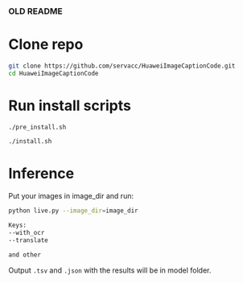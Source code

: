 ### OLD README

# Clone repo
```bash
git clone https://github.com/servacc/HuaweiImageCaptionCode.git
cd HuaweiImageCaptionCode
```

# Run install scripts

```bash
./pre_install.sh
```

```bash
./install.sh
```


# Inference

Put your images in image_dir and run:

```bash
python live.py --image_dir=image_dir
```

```bash
Keys:
--with_ocr
--translate

and other
```

Output ```.tsv``` and ```.json``` with the results will be in model folder.
